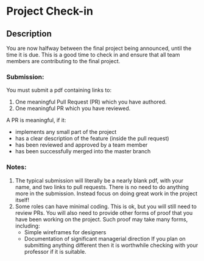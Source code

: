 # Project Check-in

## Description
You are now halfway between the final project being announced, until 
the time it is due. This is a good time to check in and ensure that all 
team members are contributing to the final project.

### Submission:
You must submit a pdf containing links to:
1. One meaningful Pull Request (PR) which you have authored.
1. One meaningful PR which you have reviewed.

A PR is meaningful, if it:
 - implements any small part of the project
 - has a clear description of the feature (inside the pull request)
 - has been reviewed and approved by a team member
 - has been successfully merged into the master branch

### Notes:
1. The typical submission will literally be a nearly blank pdf, with your name, and 
    two links to pull requests. There is no need to do anything more in the submission.
    Instead focus on doing great work in the project itself!
1. Some roles can have minimal coding. This is ok, but you will still 
    need to review PRs. You will also need to provide other forms 
    of proof that you have been working on the project. Such proof may take many
    forms, including: 
    - Simple wireframes for designers
    - Documentation of significant managerial direction
    If you plan on submitting anything different then it is worthwhile checking 
    with your professor if it is suitable.  
